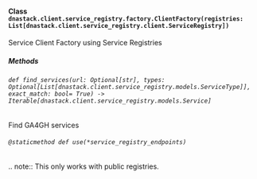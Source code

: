 #### Class `dnastack.client.service_registry.factory.ClientFactory(registries: List[dnastack.client.service_registry.client.ServiceRegistry])`
Service Client Factory using Service Registries 
##### Methods
###### `def find_services(url: Optional[str], types: Optional[List[dnastack.client.service_registry.models.ServiceType]], exact_match: bool= True) -> Iterable[dnastack.client.service_registry.models.Service]`
Find GA4GH services
###### `@staticmethod def use(*service_registry_endpoints)`
.. note:: This only works with public registries.